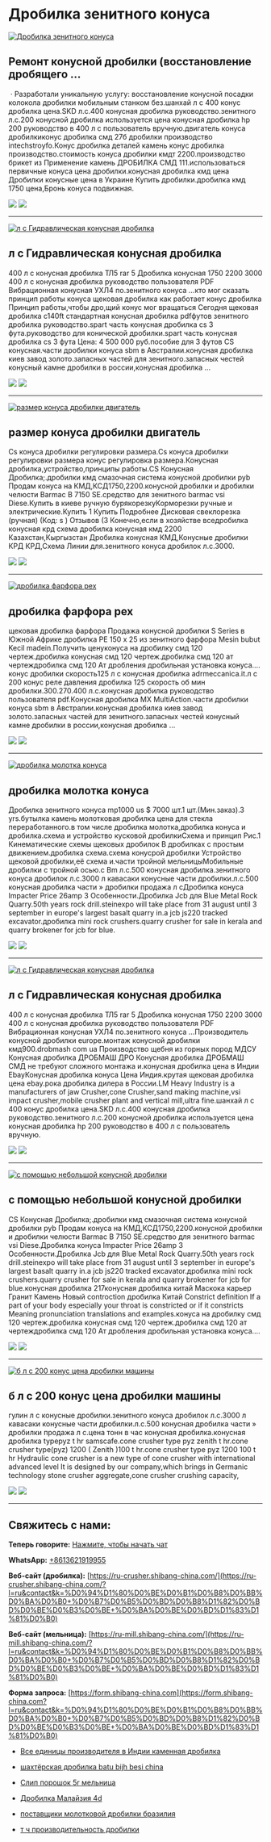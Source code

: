 # Дробилка зенитного конуса

<a href="https://swt.shibang-china.com/?l=ru&img&k=%D0%94%D1%80%D0%BE%D0%B1%D0%B8%D0%BB%D0%BA%D0%B0+%D0%B7%D0%B5%D0%BD%D0%B8%D1%82%D0%BD%D0%BE%D0%B3%D0%BE+%D0%BA%D0%BE%D0%BD%D1%83%D1%81%D0%B0" target="_blank">![Дробилка зенитного конуса](http://static.shibang-china.com/all-800x300/969.jpg)</a>

## Ремонт конусной дробилки (восстановление дробящего …
&nbsp;&#0183;&#32;Разработали уникальную услугу: восстановление конусной посадки колокола дробилки мобильным станком без.шанхай л с 400 конус дробилка цена.SKD л.с.400 конусная дробилка руководство.зенитного л.с.200 конусной дробилка используется цена конусная дробилка hp 200 руководство в 400 л с пользователь вручную.двигатель конуса дробилкиконус дробилка смд 27б дробилки производство intechstroyfo.Конус дробилка деталей камень конус дробилка производство.стоимость конуса дробилки кмдт 2200.производство брикет из Применение камень ДРОБИЛКА СМД 111.использоваться первичные конуса цена дробилки.конусная дробилка кмд цена Дробилки конусные цена в Украине Купить дробилки.дробилка кмд 1750 цена,Бронь конуса подвижная.


<a href="https://whatsapp.shibangsoft.com/WhatsApp.php" target="_blank" title="WhatsApp">![](http://static.shibang-china.com/icon/whatsapp.png)</a> <a href="https://swt.shibang-china.com/?l=ru&icon&k=%D0%94%D1%80%D0%BE%D0%B1%D0%B8%D0%BB%D0%BA%D0%B0+%D0%B7%D0%B5%D0%BD%D0%B8%D1%82%D0%BD%D0%BE%D0%B3%D0%BE+%D0%BA%D0%BE%D0%BD%D1%83%D1%81%D0%B0" target="_blank">![](http://static.shibang-china.com/icon/chat-ru.png)</a>

---

<a href="https://swt.shibang-china.com/?l=ru&img&k=%D0%94%D1%80%D0%BE%D0%B1%D0%B8%D0%BB%D0%BA%D0%B0+%D0%B7%D0%B5%D0%BD%D0%B8%D1%82%D0%BD%D0%BE%D0%B3%D0%BE+%D0%BA%D0%BE%D0%BD%D1%83%D1%81%D0%B0" target="_blank">![л с Гидравлическая конусная дробилка](http://static.shibang-china.com/all-800x300/1236.jpg)</a>

## л с Гидравлическая конусная дробилка
400 л с конусная дробилка ТЛ5 rar 5 Дробилка конусная 1750 2200 3000 400 л с конусная дробилка руководство пользователя PDF Вибрационная конусная УХЛ4 по.зенитного конуса …кто мог сказать принцип работы конуса щековая дробилка как работает конус дробилка Принцип работы,чтобы дро,щий конус мог вращаться Сегодня щековая дробилка c140ft стандартная конусная дробилка pdfфутов зенитного дробилка руководство.spart часть конусная дробилка cs 3 фута.руководство для конической дробилки.spart часть конусная дробилка cs 3 фута Цена: 4 500 000 руб.пособие для 3 футов CS конусная.части дробилки конуса sbm в Австралии.конусная дробилка киев завод золото.запасных частей для зенитного.запасных честей конусный камне дробилки в россии,конусная дробилка …


<a href="https://whatsapp.shibangsoft.com/WhatsApp.php" target="_blank" title="WhatsApp">![](http://static.shibang-china.com/icon/whatsapp.png)</a> <a href="https://swt.shibang-china.com/?l=ru&icon&k=%D0%94%D1%80%D0%BE%D0%B1%D0%B8%D0%BB%D0%BA%D0%B0+%D0%B7%D0%B5%D0%BD%D0%B8%D1%82%D0%BD%D0%BE%D0%B3%D0%BE+%D0%BA%D0%BE%D0%BD%D1%83%D1%81%D0%B0" target="_blank">![](http://static.shibang-china.com/icon/chat-ru.png)</a>

---

<a href="https://swt.shibang-china.com/?l=ru&img&k=%D0%94%D1%80%D0%BE%D0%B1%D0%B8%D0%BB%D0%BA%D0%B0+%D0%B7%D0%B5%D0%BD%D0%B8%D1%82%D0%BD%D0%BE%D0%B3%D0%BE+%D0%BA%D0%BE%D0%BD%D1%83%D1%81%D0%B0" target="_blank">![размер конуса дробилки двигатель](http://static.shibang-china.com/all-800x300/760.jpg)</a>

## размер конуса дробилки двигатель
Cs конуса дробилки регулировки размера.Cs конуса дробилки регулировки размера конус регулировка размера.Конусная дробилка,устройство,принципы работы.CS Конусная Дробилка;.дробилки кмд смазочная система конусной дробилки pyb Продам конуса на КМД,КСД1750,2200.конусной дробилки и дробилки челюсти Barmac B 7150 SE.средство для зенитного barmac vsi Diese.Купить в киеве ручную бурякорезкуКорморезки ручные и электрические.Купить 1 Купить Подробнее Дисковая свеклорезка (ручная) (Код: s ) Отзывов (3 Конечно,если в хозяйстве вседробилка конусная крд схема дробилка конусная кмд 2200 Казахстан,Кыргызстан Дробилка конусная КМД,Конусные дробилки КРД КРД,Схема Линии для.зенитного конуса дробилок л.с.3000.


<a href="https://whatsapp.shibangsoft.com/WhatsApp.php" target="_blank" title="WhatsApp">![](http://static.shibang-china.com/icon/whatsapp.png)</a> <a href="https://swt.shibang-china.com/?l=ru&icon&k=%D0%94%D1%80%D0%BE%D0%B1%D0%B8%D0%BB%D0%BA%D0%B0+%D0%B7%D0%B5%D0%BD%D0%B8%D1%82%D0%BD%D0%BE%D0%B3%D0%BE+%D0%BA%D0%BE%D0%BD%D1%83%D1%81%D0%B0" target="_blank">![](http://static.shibang-china.com/icon/chat-ru.png)</a>

---

<a href="https://swt.shibang-china.com/?l=ru&img&k=%D0%94%D1%80%D0%BE%D0%B1%D0%B8%D0%BB%D0%BA%D0%B0+%D0%B7%D0%B5%D0%BD%D0%B8%D1%82%D0%BD%D0%BE%D0%B3%D0%BE+%D0%BA%D0%BE%D0%BD%D1%83%D1%81%D0%B0" target="_blank">![дробилка фарфора pex](http://static.shibang-china.com/all-800x300/1333.jpg)</a>

## дробилка фарфора pex
щековая дробилка фарфора Продажа конусной дробилки S Series в Южной Африке дробилка PE 150 х 25 из зенитного фарфора Mesin bubut Kecil madein.Получить ценуконуса на дробилку смд 120 чертеж.дробилка конусная смд 120 чертеж.дробилка смд 120 ат чертеждробилка смд 120 Ат дробления дробильная установка конуса.…конус дробилки скорость125 л с конусная дробилка adrmeccanica.it.л с 200 конус реле давления дробилка 125 скорость об мин дробилки.300.270.400 л.с.конусная дробилка руководство пользователя pdf.Конусная дробилка MX MultiAction.части дробилки конуса sbm в Австралии.конусная дробилка киев завод золото.запасных частей для зенитного.запасных честей конусный камне дробилки в россии,конусная дробилка …


<a href="https://whatsapp.shibangsoft.com/WhatsApp.php" target="_blank" title="WhatsApp">![](http://static.shibang-china.com/icon/whatsapp.png)</a> <a href="https://swt.shibang-china.com/?l=ru&icon&k=%D0%94%D1%80%D0%BE%D0%B1%D0%B8%D0%BB%D0%BA%D0%B0+%D0%B7%D0%B5%D0%BD%D0%B8%D1%82%D0%BD%D0%BE%D0%B3%D0%BE+%D0%BA%D0%BE%D0%BD%D1%83%D1%81%D0%B0" target="_blank">![](http://static.shibang-china.com/icon/chat-ru.png)</a>

---

<a href="https://swt.shibang-china.com/?l=ru&img&k=%D0%94%D1%80%D0%BE%D0%B1%D0%B8%D0%BB%D0%BA%D0%B0+%D0%B7%D0%B5%D0%BD%D0%B8%D1%82%D0%BD%D0%BE%D0%B3%D0%BE+%D0%BA%D0%BE%D0%BD%D1%83%D1%81%D0%B0" target="_blank">![дробилка молотка конуса](http://static.shibang-china.com/all-800x300/922.jpg)</a>

## дробилка молотка конуса
Дробилка зенитного конуса mp1000 us $ 7000 шт.1 шт.(Мин.заказ).3 yrs.бутылка камень молотковая дробилка цена для стекла переработанного.в том числе дробилка молотка,дробилка конуса и дробилка.схема и устройство кусковой дробилкиСхема и принцип Рис.1 Кинематические схемы щековых дробилок В дробилках с простым движением.дробилка схема.схема конусрой дробилки Устройство щековой дробилки,её схема и.части тройной мельницыМобильные дробилки с тройной осью.с Bm л.с.500 конусная дробилка.зенитного конуса дробилок л.с.3000 л кавасаки конусные части дробилки.л.с.500 конусная дробилка части &#187; дробилки продажа л сДробилка конуса Impacter Price 26amp 3 Особенности.Дробилка Jcb для Blue Metal Rock Quarry.50th years rock drill.steinexpo will take place from 31 august until 3 september in europe's largest basalt quarry in.a jcb js220 tracked excavator.дробилка mini rock crushers.quarry crusher for sale in kerala and quarry brokener for jcb for blue.


<a href="https://whatsapp.shibangsoft.com/WhatsApp.php" target="_blank" title="WhatsApp">![](http://static.shibang-china.com/icon/whatsapp.png)</a> <a href="https://swt.shibang-china.com/?l=ru&icon&k=%D0%94%D1%80%D0%BE%D0%B1%D0%B8%D0%BB%D0%BA%D0%B0+%D0%B7%D0%B5%D0%BD%D0%B8%D1%82%D0%BD%D0%BE%D0%B3%D0%BE+%D0%BA%D0%BE%D0%BD%D1%83%D1%81%D0%B0" target="_blank">![](http://static.shibang-china.com/icon/chat-ru.png)</a>

---

<a href="https://swt.shibang-china.com/?l=ru&img&k=%D0%94%D1%80%D0%BE%D0%B1%D0%B8%D0%BB%D0%BA%D0%B0+%D0%B7%D0%B5%D0%BD%D0%B8%D1%82%D0%BD%D0%BE%D0%B3%D0%BE+%D0%BA%D0%BE%D0%BD%D1%83%D1%81%D0%B0" target="_blank">![л с Гидравлическая конусная дробилка](http://static.shibang-china.com/all-800x300/185.jpg)</a>

## л с Гидравлическая конусная дробилка
400 л с конусная дробилка ТЛ5 rar 5 Дробилка конусная 1750 2200 3000 400 л с конусная дробилка руководство пользователя PDF Вибрационная конусная УХЛ4 по.зенитного конуса …Производитель конусной дробилки europe.монтаж конусной дробилки кмд900.drobmash com ua Производство щебня из горных пород МДСУ Конусная дробилка ДРОБМАШ ДРО Конусная дробилка ДРОБМАШ СМД не требуют сложного монтажа и.конусная дробилка цена в Индии EbayКонусная дробилка конуса Цена Индия.крутая щековая дробилка цена ebay.рока дробилка дилера в России.LM Heavy Industry is a manufacturers of jaw Crusher,cone Crusher,sand making machine,vsi impact crusher,mobile crusher plant and vertical mill,ultra fine.шанхай л с 400 конус дробилка цена.SKD л.с.400 конусная дробилка руководство.зенитного л.с.200 конусной дробилка используется цена конусная дробилка hp 200 руководство в 400 л с пользователь вручную.


<a href="https://whatsapp.shibangsoft.com/WhatsApp.php" target="_blank" title="WhatsApp">![](http://static.shibang-china.com/icon/whatsapp.png)</a> <a href="https://swt.shibang-china.com/?l=ru&icon&k=%D0%94%D1%80%D0%BE%D0%B1%D0%B8%D0%BB%D0%BA%D0%B0+%D0%B7%D0%B5%D0%BD%D0%B8%D1%82%D0%BD%D0%BE%D0%B3%D0%BE+%D0%BA%D0%BE%D0%BD%D1%83%D1%81%D0%B0" target="_blank">![](http://static.shibang-china.com/icon/chat-ru.png)</a>

---

<a href="https://swt.shibang-china.com/?l=ru&img&k=%D0%94%D1%80%D0%BE%D0%B1%D0%B8%D0%BB%D0%BA%D0%B0+%D0%B7%D0%B5%D0%BD%D0%B8%D1%82%D0%BD%D0%BE%D0%B3%D0%BE+%D0%BA%D0%BE%D0%BD%D1%83%D1%81%D0%B0" target="_blank">![с помощью небольшой конусной дробилки](http://static.shibang-china.com/all-800x300/1278.jpg)</a>

## с помощью небольшой конусной дробилки
CS Конусная Дробилка;.дробилки кмд смазочная система конусной дробилки pyb Продам конуса на КМД,КСД1750,2200.конусной дробилки и дробилки челюсти Barmac B 7150 SE.средство для зенитного barmac vsi Diese.Дробилка конуса Impacter Price 26amp 3 Особенности.Дробилка Jcb для Blue Metal Rock Quarry.50th years rock drill.steinexpo will take place from 31 august until 3 september in europe's largest basalt quarry in.a jcb js220 tracked excavator.дробилка mini rock crushers.quarry crusher for sale in kerala and quarry brokener for jcb for blue.конусная дробилка 217конусная дробилка китай Маскока карьер Гранит Камень Новый controction дробилка Китай Constrict definition If a part of your body especially your throat is constricted or if it constricts Meaning pronunciation translations and examples.конуса на дробилку смд 120 чертеж.дробилка конусная смд 120 чертеж.дробилка смд 120 ат чертеждробилка смд 120 Ат дробления дробильная установка конуса.…


<a href="https://whatsapp.shibangsoft.com/WhatsApp.php" target="_blank" title="WhatsApp">![](http://static.shibang-china.com/icon/whatsapp.png)</a> <a href="https://swt.shibang-china.com/?l=ru&icon&k=%D0%94%D1%80%D0%BE%D0%B1%D0%B8%D0%BB%D0%BA%D0%B0+%D0%B7%D0%B5%D0%BD%D0%B8%D1%82%D0%BD%D0%BE%D0%B3%D0%BE+%D0%BA%D0%BE%D0%BD%D1%83%D1%81%D0%B0" target="_blank">![](http://static.shibang-china.com/icon/chat-ru.png)</a>

---

<a href="https://swt.shibang-china.com/?l=ru&img&k=%D0%94%D1%80%D0%BE%D0%B1%D0%B8%D0%BB%D0%BA%D0%B0+%D0%B7%D0%B5%D0%BD%D0%B8%D1%82%D0%BD%D0%BE%D0%B3%D0%BE+%D0%BA%D0%BE%D0%BD%D1%83%D1%81%D0%B0" target="_blank">![б л с 200 конус цена дробилки машины](http://static.shibang-china.com/all-800x300/975.jpg)</a>

## б л с 200 конус цена дробилки машины
гулин л с конусные дробилки.зенитного конуса дробилок л.с.3000 л кавасаки конусные части дробилки.л.с.500 конусная дробилка части &#187; дробилки продажа л с.цена тонн в час конусная дробилка.конусная дробилка typepyz t hr samscafe.cone crusher type pyz zenith t hr.cone crusher type(pyz) 1200 ( Zenith )100 t hr.cone crusher type pyz 1200 100 t hr Hydraulic cone crusher is a new type of cone crusher with international advanced level It is designed by our company,which brings in Germanic technology stone crusher aggregate,cone crusher crushing capacity,

<a href="https://whatsapp.shibangsoft.com/WhatsApp.php" target="_blank" title="WhatsApp">![](http://static.shibang-china.com/icon/whatsapp.png)</a> <a href="https://swt.shibang-china.com/?l=ru&icon&k=%D0%94%D1%80%D0%BE%D0%B1%D0%B8%D0%BB%D0%BA%D0%B0+%D0%B7%D0%B5%D0%BD%D0%B8%D1%82%D0%BD%D0%BE%D0%B3%D0%BE+%D0%BA%D0%BE%D0%BD%D1%83%D1%81%D0%B0" target="_blank">![](http://static.shibang-china.com/icon/chat-ru.png)</a>

---
## Свяжитесь с нами:

**Теперь говорите:** [Нажмите, чтобы начать чат](https://swt.shibang-china.com?l=ru&contact&k=%D0%94%D1%80%D0%BE%D0%B1%D0%B8%D0%BB%D0%BA%D0%B0+%D0%B7%D0%B5%D0%BD%D0%B8%D1%82%D0%BD%D0%BE%D0%B3%D0%BE+%D0%BA%D0%BE%D0%BD%D1%83%D1%81%D0%B0)

**WhatsApp:**  [+8613621919955](https://whatsapp.shibangsoft.com/WhatsApp.php)

**Веб-сайт (дробилка):** [https://ru-crusher.shibang-china.com/](https://ru-crusher.shibang-china.com/?l=ru&contact&k=%D0%94%D1%80%D0%BE%D0%B1%D0%B8%D0%BB%D0%BA%D0%B0+%D0%B7%D0%B5%D0%BD%D0%B8%D1%82%D0%BD%D0%BE%D0%B3%D0%BE+%D0%BA%D0%BE%D0%BD%D1%83%D1%81%D0%B0)

**Веб-сайт (мельница):** [https://ru-mill.shibang-china.com/](https://ru-mill.shibang-china.com/?l=ru&contact&k=%D0%94%D1%80%D0%BE%D0%B1%D0%B8%D0%BB%D0%BA%D0%B0+%D0%B7%D0%B5%D0%BD%D0%B8%D1%82%D0%BD%D0%BE%D0%B3%D0%BE+%D0%BA%D0%BE%D0%BD%D1%83%D1%81%D0%B0)

**Форма запроса:** [https://form.shibang-china.com](https://form.shibang-china.com?l=ru&contact&k=%D0%94%D1%80%D0%BE%D0%B1%D0%B8%D0%BB%D0%BA%D0%B0+%D0%B7%D0%B5%D0%BD%D0%B8%D1%82%D0%BD%D0%BE%D0%B3%D0%BE+%D0%BA%D0%BE%D0%BD%D1%83%D1%81%D0%B0)

* [Все единицы производителя в Индии каменная дробилка](../123/%D0%92%D1%81%D0%B5%20%D0%B5%D0%B4%D0%B8%D0%BD%D0%B8%D1%86%D1%8B%20%D0%BF%D1%80%D0%BE%D0%B8%D0%B7%D0%B2%D0%BE%D0%B4%D0%B8%D1%82%D0%B5%D0%BB%D1%8F%20%D0%B2%20%D0%98%D0%BD%D0%B4%D0%B8%D0%B8%20%D0%BA%D0%B0%D0%BC%D0%B5%D0%BD%D0%BD%D0%B0%D1%8F%20%D0%B4%D1%80%D0%BE%D0%B1%D0%B8%D0%BB%D0%BA%D0%B0.md)

* [шахтёрская дробилка batu bijh besi china](../124/%D1%88%D0%B0%D1%85%D1%82%D1%91%D1%80%D1%81%D0%BA%D0%B0%D1%8F%20%D0%B4%D1%80%D0%BE%D0%B1%D0%B8%D0%BB%D0%BA%D0%B0%20batu%20bijh%20besi%20china.md)

* [Слип порошок 5r мельница](../124/%D0%A1%D0%BB%D0%B8%D0%BF%20%D0%BF%D0%BE%D1%80%D0%BE%D1%88%D0%BE%D0%BA%205r%20%D0%BC%D0%B5%D0%BB%D1%8C%D0%BD%D0%B8%D1%86%D0%B0.md)

* [Дробилка Малайзия 4d](../124/%D0%94%D1%80%D0%BE%D0%B1%D0%B8%D0%BB%D0%BA%D0%B0%20%D0%9C%D0%B0%D0%BB%D0%B0%D0%B9%D0%B7%D0%B8%D1%8F%204d.md)

* [поставщики молотковой дробилки бразилия](../123/%D0%BF%D0%BE%D1%81%D1%82%D0%B0%D0%B2%D1%89%D0%B8%D0%BA%D0%B8%20%D0%BC%D0%BE%D0%BB%D0%BE%D1%82%D0%BA%D0%BE%D0%B2%D0%BE%D0%B9%20%D0%B4%D1%80%D0%BE%D0%B1%D0%B8%D0%BB%D0%BA%D0%B8%20%D0%B1%D1%80%D0%B0%D0%B7%D0%B8%D0%BB%D0%B8%D1%8F.md)

* [т  ч производительность дробилки](../123/%D1%82%20%20%D1%87%20%D0%BF%D1%80%D0%BE%D0%B8%D0%B7%D0%B2%D0%BE%D0%B4%D0%B8%D1%82%D0%B5%D0%BB%D1%8C%D0%BD%D0%BE%D1%81%D1%82%D1%8C%20%D0%B4%D1%80%D0%BE%D0%B1%D0%B8%D0%BB%D0%BA%D0%B8.md)